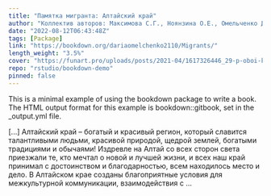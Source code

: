 ```yaml
---
title: "Памятка мигранта: Алтайский край"
author: "Коллектив авторов: Максимова С.Г., Ноянзина О.Е., Омельченко Д.А., Сарыглар С.А."
date: "2022-08-12T06:43:48Z"
tags: [Package]
link: "https://bookdown.org/dariaomelchenko2110/Migrants/"
length_weight: "3.5%"
cover: "https://funart.pro/uploads/posts/2021-04/1617326446_29-p-oboi-krasoti-altaya-29.jpg"
repo: "rstudio/bookdown-demo"
pinned: false
---
```


<p>This is a minimal example of using the bookdown package to write a book. The HTML output format for this example is bookdown::gitbook, set in the _output.yml file.</p> [...] Алтайский край – богатый и красивый регион, который славится талантливыми людьми, красивой природой, щедрой землей, богатыми традициями и обычаями! Издревле на Алтай со всех сторон света приезжали те, кто мечтал о новой и лучшей жизни, и всех наш край принимал с достоинством и благодарностью, всем находилось место и дело. В Алтайском крае созданы благоприятные условия для межкультурной коммуникации, взаимодействия с ...
